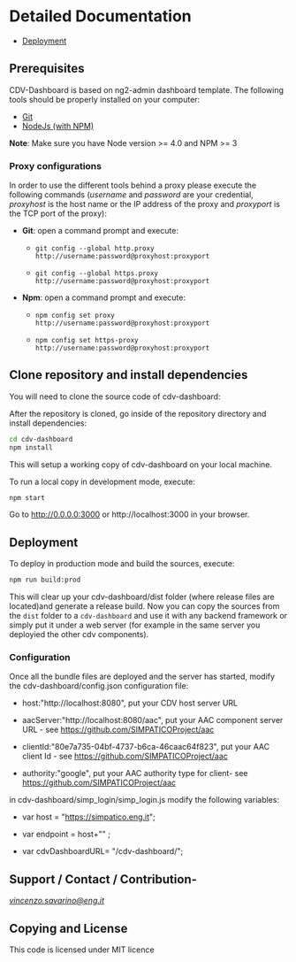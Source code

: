 # Detailed Documentation
- [Deployment](deployment.md)


## Prerequisites
CDV-Dashboard is based on ng2-admin dashboard template.
The following tools should be properly installed on your computer:

- [Git](https://git-scm.com/downloads)
- [NodeJs (with NPM)](https://nodejs.org/en/download/)

**Note**: Make sure you have Node version >= 4.0 and NPM >= 3

### Proxy configurations

In order to use the different tools behind a proxy please execute the
following commands (*username* and *password* are your credential,
*proxyhost* is the host name or the IP address of the proxy and
*proxyport* is the TCP port of the proxy):

-   **Git**: open a command prompt and execute:

    -   `git config --global http.proxy http://username:password@proxyhost:proxyport`

    -   `git config --global https.proxy http://username:password@proxyhost:proxyport`
    
-   **Npm**: open a command prompt and execute:

    -   `npm config set proxy http://username:password@proxyhost:proxyport`

    -   `npm config set https-proxy http://username:password@proxyhost:proxyport`


## Clone repository and install dependencies

You will need to clone the source code of cdv-dashboard:

After the repository is cloned, go inside of the repository directory and install dependencies:

```bash
cd cdv-dashboard
npm install
```
This will setup a working copy of cdv-dashboard on your local machine.	

To run a local copy in development mode, execute:

```bash
npm start
```

Go to http://0.0.0.0:3000 or http://localhost:3000 in your browser.

## Deployment

To deploy in production mode and build the sources, execute:

```bash
npm run build:prod
```

This will clear up your cdv-dashboard/dist folder (where release files are located)and generate a release build.
Now you can copy the sources from the `dist` folder to a `cdv-dashboard` and use it with any backend framework or 
simply put it under a web server (for example in the same server you deployied the other cdv components).


### Configuration

Once all the bundle files are deployed and the server has started, modify
the cdv-dashboard/config.json configuration file:
- host:"http://localhost:8080",  put your CDV host server URL
 
- aacServer:"http://localhost:8080/aac", put your AAC component server URL - see https://github.com/SIMPATICOProject/aac

- clientId:"80e7a735-04bf-4737-b6ca-46caac64f823", put your AAC client Id - see https://github.com/SIMPATICOProject/aac

- authority:"google",  put your AAC authority type for client-  see https://github.com/SIMPATICOProject/aac

in cdv-dashboard/simp_login/simp_login.js modify the following variables:

- var host = "https://simpatico.eng.it";

- var endpoint = host+"" ;

- var cdvDashboardURL= "/cdv-dashboard/";

## Support / Contact / Contribution-

[*vincenzo.savarino@eng.it*](mailto:vincenzo.savarino@eng.it)

## Copying and License

This code is licensed under MIT licence


